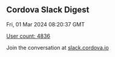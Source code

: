 ## Cordova Slack Digest
Fri, 01 Mar 2024 08:20:37 GMT

[User count: 4836](https://cordova.slack.com/)


Join the conversation at [slack.cordova.io](http://slack.cordova.io/)
